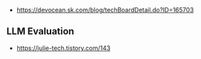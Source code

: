 * https://devocean.sk.com/blog/techBoardDetail.do?ID=165703



## LLM Evaluation ##
* https://julie-tech.tistory.com/143
